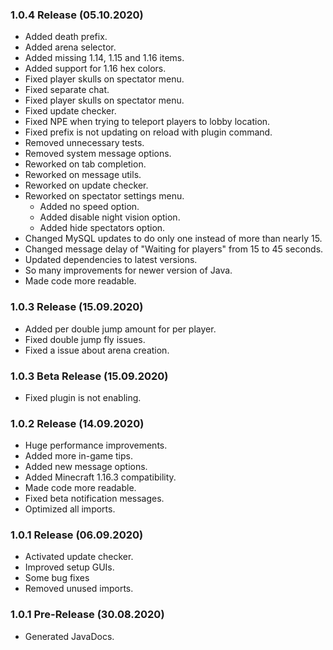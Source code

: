 ### 1.0.4 Release (05.10.2020)
* Added death prefix.
* Added arena selector.
* Added missing 1.14, 1.15 and 1.16 items.
* Added support for 1.16 hex colors.
* Fixed player skulls on spectator menu.
* Fixed separate chat.
* Fixed player skulls on spectator menu.
* Fixed update checker.
* Fixed NPE when trying to teleport players to lobby location.
* Fixed prefix is not updating on reload with plugin command.
* Removed unnecessary tests.
* Removed system message options.
* Reworked on tab completion.
* Reworked on message utils.
* Reworked on update checker.
* Reworked on spectator settings menu.
  * Added no speed option.
  * Added disable night vision option.
  * Added hide spectators option.
* Changed MySQL updates to do only one instead of more than nearly 15.
* Changed message delay of "Waiting for players" from 15 to 45 seconds.
* Updated dependencies to latest versions.
* So many improvements for newer version of Java.
* Made code more readable.

### 1.0.3 Release (15.09.2020)
* Added per double jump amount for per player.
* Fixed double jump fly issues.
* Fixed a issue about arena creation.

### 1.0.3 Beta Release (15.09.2020)
* Fixed plugin is not enabling.

### 1.0.2 Release (14.09.2020)
* Huge performance improvements.
* Added more in-game tips.
* Added new message options.
* Added Minecraft 1.16.3 compatibility.
* Made code more readable.
* Fixed beta notification messages.
* Optimized all imports.

### 1.0.1 Release (06.09.2020)
* Activated update checker.
* Improved setup GUIs.
* Some bug fixes
* Removed unused imports.

### 1.0.1 Pre-Release (30.08.2020)
* Generated JavaDocs.
